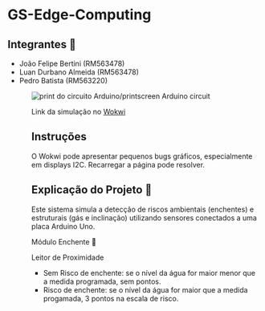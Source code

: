 # GS-Edge-Computing

## Integrantes 👋
<ul>
    <li>João Felipe Bertini (RM563478)</li>
    <li>Luan Durbano Almeida (RM563478)</li>
    <li>Pedro Batista (RM563220)</li>
<ul>

<img src="https://github.com/user-attachments/assets/5ccb86af-8a5a-40be-8fed-1fc9746f72c8" alt="print do circuito Arduino/printscreen Arduino circuit"/>

Link da simulação no <a href="https://wokwi.com/projects/432209112083671041">Wokwi</a>

## Instruções
O Wokwi pode apresentar pequenos bugs gráficos, especialmente em displays I2C. Recarregar a página pode resolver.

## Explicação do Projeto 📖
Este sistema simula a detecção de riscos ambientais (enchentes) e estruturais (gás e inclinação) utilizando sensores conectados a uma placa Arduino Uno.

Módulo Enchente 🌊

Leitor de Proximidade

<ul>
<li>
    Sem Risco de enchente: se o nível da água for maior menor que a medida programada, sem pontos.
</li>
<li>
    Risco de enchente: se o nível da água for maior que a medida progamada, 3 pontos na escala de risco.
</li>
</ul>
<br>
